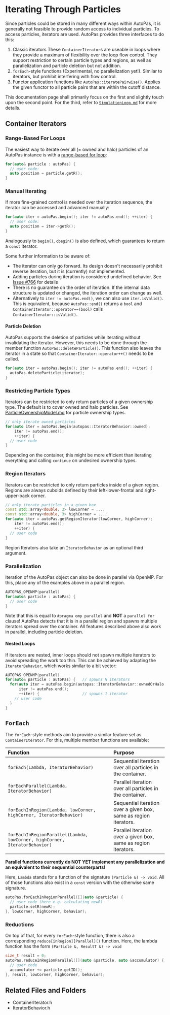 # Iterating Through Particles

Since particles could be stored in many different ways within AutoPas, it is generally not feasible to provide random access to individual particles.
To access particles, iterators are used.
AutoPas provides three interfaces to do this:
1. Classic iterators 
   These `ContainerIterator`s are useable in loops where they provide a maximum of flexibility over the loop flow control.
   They support restriction to certain particle types and regions, as well as parallelization and particle deletion but not addition.
2. `forEach`-style functions (Experimental, no parallelization yet!).
   Similar to iterators, but prohibit interfering with flow control.
3. Functor application functions like `AutoPas::iteratePairwise()`.
   Applies the given functor to all particle pairs that are within the cutoff distance.
   
This documentation page shall primarily focus on the first and slightly touch upon the second point.
For the third, refer to [`SimulationLoop.md`](https://github.com/AutoPas/AutoPas/blob/master/docs/userdoc/SimulationLoop.md) for more details.

## Container Iterators

### Range-Based For Loops

The easiest way to iterate over all (= owned and halo) particles of an AutoPas instance is with a [range-based for loop](https://en.cppreference.com/w/cpp/language/range-for):

```c++
for(auto& particle : autoPas) {
  // user code:
  auto position = particle.getR();
}
```

### Manual Iterating

If more fine-grained control is needed over the iteration sequence, the iterator can be accessed and advanced manually:

```c++
for(auto iter = autoPas.begin(); iter != autoPas.end(); ++iter) {
  // user code:
  auto position = iter->getR();
}
```
Analogously to `begin()`, `cbegin()` is also defined, which guarantees to return a `const` iterator.

Some further information to be aware of:
- The iterator can only go forward.
  Its design doesn't necessarily prohibit reverse iteration, but it is (currently) not implemented.
- Adding particles during iteration is considered undefined behavior.
  See [Issue #766](https://github.com/AutoPas/AutoPas/issues/766) for details
- There is no guarantee on the order of iteration.
  If the internal data structure is updated or changed, the iteration order can change as well.
- Alternatively to `iter != autoPas.end()`, we can also use `iter.isValid()`.
  This is equivalent, because `AutoPas::end()` returns a `bool` and `ContainerIterator::operator==(bool)` calls `ContainerIterator::isValid()`.

#### Particle Deletion

AutoPas supports the deletion of particles while iterating without invalidating the iterator.
However, this needs to be done through the member function `AutoPas::deleteParticle()`.
This function also leaves the iterator in a state so that `ContainerIterator::operator++()` needs to be called.

```c++
for(auto iter = autoPas.begin(); iter != autoPas.end(); ++iter) {
  autoPas.deleteParticle(iterator);
}
```

### Restricting Particle Types

Iterators can be restricted to only return particles of a given ownership type.
The default is to cover owned and halo particles.
See [ParticleOwnershipModel.md](https://github.com/AutoPas/AutoPas/blob/master/docs/userdoc/ParticleOwnershipModel.md) for particle ownership types.

```c++
// only iterate owned particles
for(auto iter = autoPas.begin(autopas::IteratorBehavior::owned);
    iter != autoPas.end();
    ++iter) {
  // user code
}
```

Depending on the container, this might be more efficient than iterating everything and calling `continue` on undesired ownership types.

### Region Iterators

Iterators can be restricted to only return particles inside of a given region.
Regions are always cuboids defined by their left-lower-frontal and right-upper-back corner.

```c++
// only iterate particles in a given box
const std::array<double, 3> lowCorner = ...;
const std::array<double, 3> highCorner = ...;
for(auto iter = autoPas.getRegionIterator(lowCorner, highCorner);
    iter != autoPas.end();
    ++iter) {
  // user code
}
```

Region Iterators also take an `IteratorBehavior` as an optional third argument.

### Parallelization

Iteration of the AutoPas object can also be done in parallel via OpenMP.
For this, place any of the examples above in a parallel region.

```c++
AUTOPAS_OPENMP(parallel)
for(auto& particle : autoPas) {
  // user code
}
```

Note that this is equal to `#pragma omp parallel` and **NOT** a `parallel for` clause!
AutoPas detects that it is in a parallel region and spawns multiple iterators spread over the container.
All features described above also work in parallel, including particle deletion.

#### Nested Loops

If iterators are nested, inner loops should not spawn multiple iterators to avoid spreading the work too thin.
This can be achieved by adapting the `IteratorBehavior`, which works similar to a bit vector:
```c++
AUTOPAS_OPENMP(parallel)
for(auto& particle : autoPas) {   // spawns N iterators
  for(auto iter = autoPas.begin(autopas::IteratorBehavior::ownedOrHalo | autopas::IteratorBehavior::forceSequential);
      iter != autoPas.end();
      ++iter) {                   // spawns 1 iterator
    // user code
  }
}
```


## `ForEach`

The `forEach`-style methods aim to provide a similar feature set as `ContainerIterator`.
For this, multiple member functions are available:

| Function | Purpose |
|:---------|:--------|
| `forEach(Lambda, IteratorBehavior)` | Sequential iteration over all particles in the container. |
| `forEachParallel(Lambda, IteratorBehavior)` | Parallel iteration over all particles in the container. |
| `forEachInRegion(Lambda, lowCorner, highCorner, IteratorBehavior)` | Sequential iteration over a given box, same as region iterators. |
| `forEachInRegionParallel(Lambda, lowCorner, highCorner, IteratorBehavior)` | Parallel iteration over a given box, same as region iterators. |

**Parallel functions currently do NOT YET implement any parallelization and an equivalent to their sequential counterparts!**

Here, `Lambda` stands for a function of the signature `(Particle &) -> void`.
All of those functions also exist in a `const` version with the otherwise same signature.

```c++
autoPas.forEachInRegionParallel([](auto &particle) {
  // user code (here e.g. calculating newR)
  particle.setR(newR);
}, lowCorner, highCorner, behavior);
```

### Reductions

On top of that, for every `forEach`-style function, there is also a corresponding `reduce[inRegion][Parallel]()` function.
Here, the lambda function has the form `(Particle &, ResultT &) -> void`
```c++
size_t result = 0;
autoPas.reduceInRegionParallel([](auto &particle, auto &accumulator) {
  // user code
  accumulator += particle.getID();
}, result, lowCorner, highCorner, behavior);
```

## Related Files and Folders
- ContainerIterator.h
- IteratorBehavior.h
